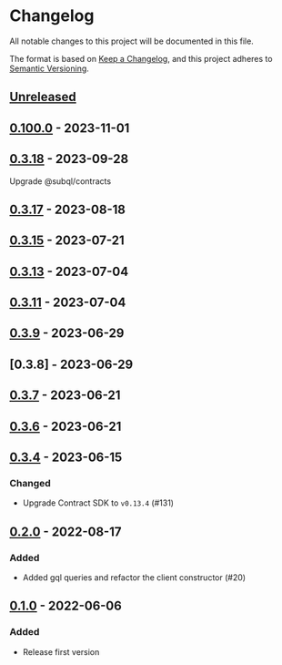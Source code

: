 # Changelog

All notable changes to this project will be documented in this file.

The format is based on [Keep a Changelog](https://keepachangelog.com/en/1.0.0/),
and this project adheres to [Semantic Versioning](https://semver.org/spec/v2.0.0.html).

## [Unreleased]

## [0.100.0] - 2023-11-01

## [0.3.18] - 2023-09-28

Upgrade @subql/contracts

## [0.3.17] - 2023-08-18

## [0.3.15] - 2023-07-21

## [0.3.13] - 2023-07-04

## [0.3.11] - 2023-07-04

## [0.3.9] - 2023-06-29

## [0.3.8] - 2023-06-29

## [0.3.7] - 2023-06-21

## [0.3.6] - 2023-06-21

## [0.3.4] - 2023-06-15

### Changed

- Upgrade Contract SDK to `v0.13.4` (#131)

## [0.2.0] - 2022-08-17

### Added

- Added gql queries and refactor the client constructor (#20)

## [0.1.0] - 2022-06-06

### Added

- Release first version

[unreleased]: https://github.com/subquery/network-clients/compare/v0.100.0...HEAD
[0.100.0]: https://github.com/subquery/network-clients/compare/v0.3.18...v0.100.0
[0.3.18]: https://github.com/subquery/network-clients/compare/v0.3.17...v0.3.18
[0.3.17]: https://github.com/subquery/network-clients/compare/v0.3.15...v0.3.17
[0.3.15]: https://github.com/subquery/network-clients/compare/v0.3.13...v0.3.15
[0.3.13]: https://github.com/subquery/network-clients/compare/v0.3.11...v0.3.13
[0.3.11]: https://github.com/subquery/network-clients/compare/v0.3.9...v0.3.11
[0.3.9]: https://github.com/subquery/network-clients/compare/v0.3.7...v0.3.9
[0.3.7]: https://github.com/subquery/network-clients/compare/v0.3.6...v0.3.7
[0.3.6]: https://github.com/subquery/network-clients/compare/v0.3.4...v0.3.6
[0.3.4]: https://github.com/subquery/network-clients/compare/v0.2.0...v0.3.4
[0.2.0]: https://github.com/subquery/network-clients/compare/v0.1.0...v0.2.0
[0.1.0]: https://github.com/subquery/network-clients/releases/tag/v0.1.0
